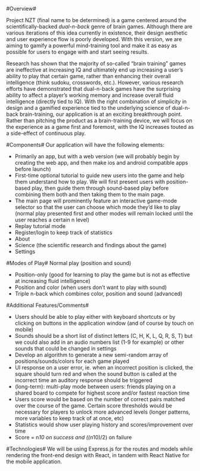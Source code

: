 #Overview#

Project NZT (final name to be determined) is a game centered around the scientifically-backed *dual-n-back* genre of brain games. Although there are various iterations of this idea currently in existence, their design aesthetic and user experience flow is poorly developed. With this version, we are aiming to gamify a powerful mind-training tool and make it as easy as possible for users to engage with and start seeing results.

Research has shown that the majority of so-called “brain training” games are ineffective at increasing IQ and ultimately end up increasing a user’s ability to play that certain game, rather than enhancing their overall intelligence (think sudoku, crosswords, etc.). However, various research efforts have demonstrated that dual-n-back games have the surprising ability to affect a player’s working memory and increase overall fluid intelligence (directly tied to IQ). With the right combination of simplicity in design and a gamified experience tied to the underlying science of dual-n-back brain-training, our application is at an exciting breakthrough point. Rather than pitching the product as a brain-training device, we will focus on the experience as a game first and foremost, with the IQ increases touted as a side-effect of continuous play.

#Components#
Our application will have the following elements:
* Primarily an app, but with a web version (we will probably begin by creating the web app, and then make ios and android compatible apps before launch)
* First-time optional tutorial to guide new users into the game and help them understand how to play. We will first present users with position-based play, then guide them through sound-based play before combining them both and then taking them to the main page.
* The main page will prominently feature an interactive game-mode selector so that the user can choose which mode they’d like to play (normal play presented first and other modes will remain locked until the user reaches a certain n level)
* Replay tutorial mode
* Register/login to keep track of statistics
* About
* Science (the scientific research and findings about the game)
* Settings


#Modes of Play#
Normal play (position and sound)
* Position-only (good for learning to play the game but is not as effective at increasing fluid intelligence)
* Position and color (when users don’t want to play with sound)
* Triple n-back which combines color, position and sound (advanced)

#Additional Features/Comments#
* Users should be able to play either with keyboard shortcuts or by clicking on buttons in the application window (and of course by touch on mobile)
* Sounds should be a short list of distinct letters (C, H, K, L, Q, R, S, T) but we could also add in an audio numbers list (1-9 for example) or other sounds that could be changed in settings
* Develop an algorithm to generate a new semi-random array of positions/sounds/colors for each game played
* UI response on a user error, ie. when an incorrect position is clicked, the square should turn red and when the sound button is called at the incorrect time an auditory response should be triggered
* (long-term): multi-play mode between users: friends playing on a shared board to compete for highest score and/or fastest reaction time
* Users score would be based on the number of correct pairs matched over the course of the game. Certain score thresholds would be necessary for players to unlock more advanced levels (longer patterns, more variables to keep track of at once, etc)
* Statistics would show user playing history and scores/improvement over time
*   Score = n*10 on success and ((n*10)/2) on failure

#Technologies#
We will be using Express.js for the routes and models while rendering the front-end design with React, in tandem with React Native for the mobile application.
